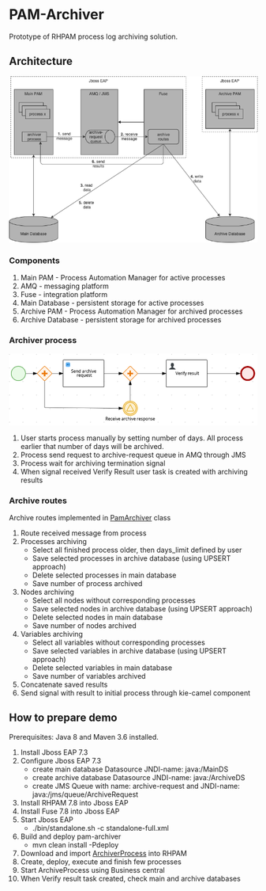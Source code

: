# PAM-Archiver

Prototype of RHPAM process log archiving solution. 

## Architecture
![Architecture](architecture.png)

### Components
1. Main PAM - Process Automation Manager for active processes
2. AMQ - messaging platform
3. Fuse - integration platform
4. Main Database - persistent storage for active processes
5. Archive PAM - Process Automation Manager for archived processes
6. Archive Database - persistent storage for archived processes


### Archiver process
![Process](process.png)

1. User starts process manually by setting number of days. All process earlier that number of days will be archived.
2. Process send request to archive-request queue in AMQ through JMS
3. Process wait for archiving termination signal 
4. When signal received Verify Result user task is created with archiving results 

### Archive routes
Archive routes implemented in [PamArchiver](src/main/java/one/entropy/archiver/PamArchiver.java) class

1. Route received message from process
2. Processes archiving
    - Select all finished process older, then days_limit defined by user
    - Save selected processes in archive database (using UPSERT approach)
    - Delete selected processes in main database
    - Save number of process archived
3. Nodes archiving
    - Select all nodes without corresponding processes
    - Save selected nodes in archive database (using UPSERT approach)
    - Delete selected nodes in main database
    - Save number of nodes archived
4. Variables archiving
    - Select all variables without corresponding processes
    - Save selected variables in archive database (using UPSERT approach)
    - Delete selected variables in main database
    - Save number of variables archived    
5. Concatenate saved results
6. Send signal with result to initial process through kie-camel component   

## How to prepare demo
Prerequisites: Java 8 and Maven 3.6 installed. 

1. Install Jboss EAP 7.3
2. Configure Jboss EAP 7.3
   - create main database Datasource JNDI-name: java:/MainDS
   - create archive database Datasource JNDI-name: java:/ArchiveDS
   - create JMS Queue with name: archive-request and JNDI-name: java:/jms/queue/ArchiveRequest
3. Install RHPAM 7.8 into Jboss EAP
4. Install Fuse 7.8 into Jboss EAP
5. Start Jboss EAP
   - ./bin/standalone.sh -c standalone-full.xml
6. Build and deploy pam-archiver
   -  mvn clean install -Pdeploy 
7. Download and import [ArchiverProcess](https://github.com/mgubaidullin/pam-archiver/releases/download/demo2/MySpace_archiver.zip) into RHPAM
8. Create, deploy, execute and finish few processes 
9. Start ArchiveProcess using Business central
10. When Verify result task created, check main and archive databases